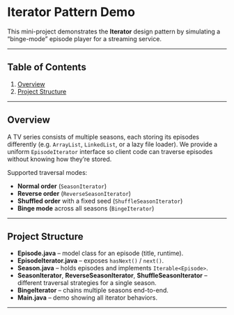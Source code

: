 # Iterator Pattern Demo

This mini-project demonstrates the **Iterator** design pattern by simulating a “binge-mode” episode player for a streaming service.

---

## Table of Contents

1. [Overview](#overview)  
2. [Project Structure](#project-structure)  

---

## Overview

A TV series consists of multiple seasons, each storing its episodes differently (e.g. `ArrayList`, `LinkedList`, or a lazy file loader). We provide a uniform `EpisodeIterator` interface so client code can traverse episodes without knowing how they’re stored.  

Supported traversal modes:

- **Normal order** (`SeasonIterator`)  
- **Reverse order** (`ReverseSeasonIterator`)  
- **Shuffled order** with a fixed seed (`ShuffleSeasonIterator`)  
- **Binge mode** across all seasons (`BingeIterator`)

---

## Project Structure


- **Episode.java** – model class for an episode (title, runtime).  
- **EpisodeIterator.java** – exposes `hasNext()` / `next()`.  
- **Season.java** – holds episodes and implements `Iterable<Episode>`.  
- **SeasonIterator**, **ReverseSeasonIterator**, **ShuffleSeasonIterator** – different traversal strategies for a single season.  
- **BingeIterator** – chains multiple seasons end-to-end.  
- **Main.java** – demo showing all iterator behaviors.

---
